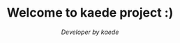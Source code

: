 <h1 align="center">Welcome to kaede project :)</h1>
<p align="center">
  <em>Developer by kaede</em>
</p>